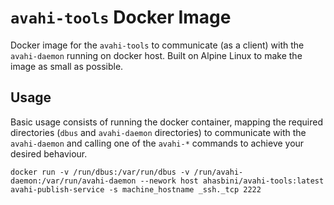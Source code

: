 # `avahi-tools` Docker Image

Docker image for the `avahi-tools` to communicate (as a client) with the `avahi-daemon` running on docker host. Built on Alpine Linux to make the image as small as possible.

## Usage

Basic usage consists of running the docker container, mapping the required directories (`dbus` and `avahi-daemon` directories) to communicate with the `avahi-daemon` and calling one of the `avahi-*` commands to achieve your desired behaviour.

```shell
docker run -v /run/dbus:/var/run/dbus -v /run/avahi-daemon:/var/run/avahi-daemon --nework host ahasbini/avahi-tools:latest avahi-publish-service -s machine_hostname _ssh._tcp 2222
```
